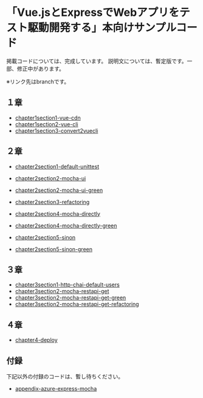 # 「Vue.jsとExpressでWebアプリをテスト駆動開発する」本向けサンプルコード

掲載コードについては、完成しています。
説明文については、暫定版です。一部、修正中があります。

※リンク先はbranchです。

## １章

* [chapter1section1-vue-cdn](https://github.com/hoshimado/tbf07-sample/tree/chapter1section1-vue-cdn)
* [chapter1section2-vue-cli](https://github.com/hoshimado/tbf07-sample/tree/chapter1section2-vue-cli)
* [chapter1section3-convert2vuecli](https://github.com/hoshimado/tbf07-sample/tree/chapter1section3-convert2vuecli)

## ２章

* [chapter2section1-default-unittest](https://github.com/hoshimado/tbf07-sample/tree/chapter2section1-default-unittest)
* [chapter2section2-mocha-ui](https://github.com/hoshimado/tbf07-sample/tree/chapter2section2-mocha-ui)
* [chapter2section2-mocha-ui-green](https://github.com/hoshimado/tbf07-sample/tree/chapter2section2-mocha-ui-green)
* [chapter2section3-refactoring](https://github.com/hoshimado/tbf07-sample/tree/chapter2section3-refactoring)

* [chapter2section4-mocha-directly](https://github.com/hoshimado/tbf07-sample/tree/chapter2section4-mocha-directly)
* [chapter2section4-mocha-directly-green](https://github.com/hoshimado/tbf07-sample/tree/chapter2section4-mocha-directly-green)

* [chapter2section5-sinon](https://github.com/hoshimado/tbf07-sample/tree/chapter2section5-sinon)
* [chapter2section5-sinon-green](https://github.com/hoshimado/tbf07-sample/tree/chapter2section5-sinon-green)

## ３章

* [chapter3section1-http-chai-default-users](https://github.com/hoshimado/tbf07-sample/tree/chapter3section1-http-chai-default-users)
* [chapter3section2-mocha-restapi-get](https://github.com/hoshimado/tbf07-sample/tree/chapter3section2-mocha-restapi-get)
* [chapter3section2-mocha-restapi-get-green](https://github.com/hoshimado/tbf07-sample/tree/chapter3section2-mocha-restapi-get-green)
* [chapter3section2-mocha-restapi-get-refactoring](https://github.com/hoshimado/tbf07-sample/tree/chapter3section2-mocha-restapi-get-refactoring)

## ４章

* [chapter4-deploy](https://github.com/hoshimado/tbf07-sample/tree/chapter4-deploy)

## 付録

下記以外の付録のコードは、暫し待ちください。

* [appendix-azure-express-mocha](https://github.com/hoshimado/tbf07-sample/tree/appendix-azure-express-mocha)




